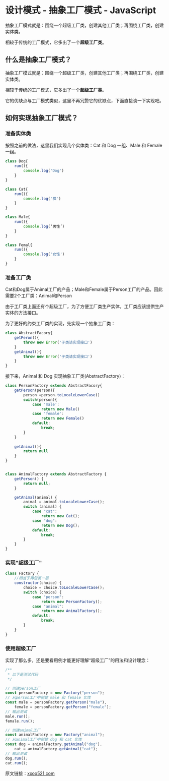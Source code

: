 # 设计模式 - 抽象工厂模式 - JavaScript

抽象工厂模式就是：围绕一个超级工厂类，创建其他工厂类；再围绕工厂类，创建实体类。

相较于传统的工厂模式，它多出了一个**超级工厂类**。



## 什么是抽象工厂模式？

抽象工厂模式就是：围绕一个超级工厂类，创建其他工厂类；再围绕工厂类，创建实体类。

相较于传统的工厂模式，它多出了一个**超级工厂类**。

它的优缺点与工厂模式类似，这里不再冗赘它的优缺点，下面直接谈一下实现吧。



## 如何实现抽象工厂模式？

### 准备实体类

按照之前的做法，这里我们实现几个实体类：Cat 和 Dog 一组、Male 和 Female 一组。

```javascript
class Dog{
    run(){
        console.log('Dog')
    }
}

class Cat{
    run(){
        console.log('猫')
    }
}

class Male{
    run(){
        console.log(‘男性’)
    }
}

class Femal{
    run(){
        console.log('女性')
    }
}


```

### 准备工厂类

Cat和Dog属于Animal工厂的产品；Male和Female属于Person工厂的产品。因此需要2个工厂类：Animal和Person

由于工厂类上面还有个超级工厂，为了方便工厂类生产实体，工厂类应该提供生产实体的方法接口。

为了更好的约束工厂类的实现，先实现一个抽象工厂类：

```javascript
class AbstractFacory{
    getPeron(){
        throw new Error('子类请实现接口')
    }
    getAnimal(){
        throw new Error('子类请实现接口')
    }
}
```

接下来，Animal 和 Dog 实现抽象工厂类(AbstractFactory)：

```javascript
class PersonFactory extends AbstractFacory{
    getPerson(person){
        person =person.toLocaleLowerCase()
        switch(person){
            case 'male':
                return new Male()
            case 'female':
                return new Female()
            default:
                break;
        }
    }
    
    getAnimal(){
        return null
    }
}


class AnimalFactory extends AbstractFactory {
    getPerson() {
        return null;
    }

    getAnimal(animal) {
        animal = animal.toLocaleLowerCase();
        switch (animal) {
            case "cat":
                return new Cat();
            case "dog":
                return new Dog();
            default:
                break;
        }
    }
}
```

### 实现"超级工厂"

```javascript
class Factory {
    //相当于再包裹一层
    constructor(choice) {
        choice = choice.toLocaleLowerCase();
        switch (choice) {
            case "person":
                return new PersonFactory();
            case "animal":
                return new AnimalFactory();
            default:
                break;
        }
    }
}
```

### 使用超级工厂

实现了那么多，还是要看用例才能更好理解“超级工厂”的用法和设计理念：

```javascript
/**
 * 以下是测试代码
 */

// 创建person工厂
const personFactory = new Factory("person");
// 从person工厂中创建 male 和 female 实体
const male = personFactory.getPerson("male"),
    female = personFactory.getPerson("female");
// 输出测试
male.run();
female.run();

// 创建animal工厂
const animalFactory = new Factory("animal");
// 从animal工厂中创建 dog 和 cat 实体
const dog = animalFactory.getAnimal("dog"),
    cat = animalFactory.getAnimal("cat");
// 输出测试
dog.run();
cat.run();
```



原文链接：[xxoo521.com](https://xxoo521.com/2019-04-01-abstract-factory-pattern/)

